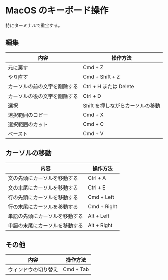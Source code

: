 # MacOS のキーボード操作

特にターミナルで重宝する。

## 編集

| 内容                         | 操作方法                         |
| ---------------------------- | -------------------------------- |
| 元に戻す                     | Cmd + Z                          |
| やり直す                     | Cmd + Shift + Z                  |
| カーソルの前の文字を削除する | Ctrl + H または Delete           |
| カーソルの後の文字を削除する | Ctrl + D                         |
| 選択                         | Shift を押しながらカーソルの移動 |
| 選択範囲のコピー             | Cmd + X                          |
| 選択範囲のカット             | Cmd + C                          |
| ペースト                     | Cmd + V                          |

## カーソルの移動

| 内容                           | 操作方法    |
| ------------------------------ | ----------- |
| 文の先頭にカーソルを移動する   | Ctrl + A    |
| 文の末尾にカーソルを移動する   | Ctrl + E    |
| 行の先頭にカーソルを移動する   | Cmd + Left  |
| 行の末尾にカーソルを移動する   | Cmd + Right |
| 単語の先頭にカーソルを移動する | Alt + Left  |
| 単語の末尾にカーソルを移動する | Alt + Right |

## その他

| 内容                 | 操作方法  |
| -------------------- | --------- |
| ウィンドウの切り替え | Cmd + Tab |
